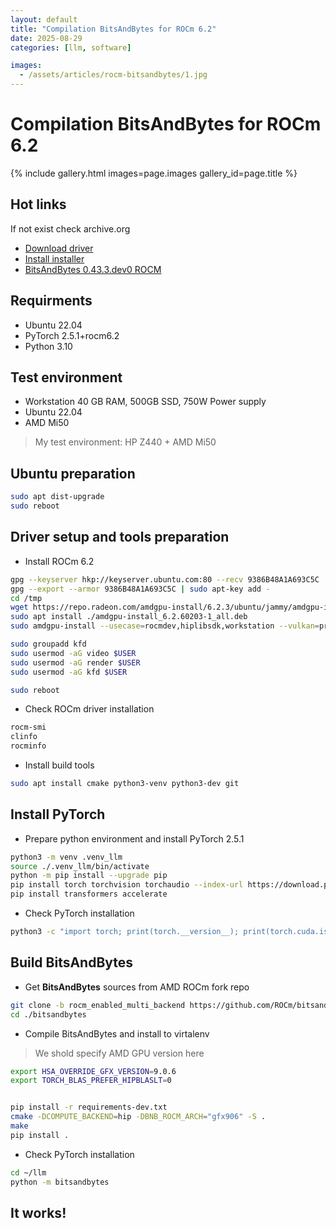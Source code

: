 ```yaml
---
layout: default
title: "Compilation BitsAndBytes for ROCm 6.2"
date: 2025-08-29
categories: [llm, software]

images:
  - /assets/articles/rocm-bitsandbytes/1.jpg
---
```


# Compilation BitsAndBytes for ROCm 6.2 

{% include gallery.html images=page.images gallery_id=page.title %}

## Hot links
If not exist check archive.org  
- [Download driver](https://www.amd.com/en/support/downloads/previous-drivers.html/accelerators/instinct/instinct-mi-series/instinct-mi50.html)
- [Install installer](https://amdgpu-install.readthedocs.io/en/latest/install-prereq.html#installing-the-installer-package)
- [BitsAndBytes 0.43.3.dev0 ROCM](https://github.com/ROCm/bitsandbytes/tree/rocm_enabled_multi_backend)

## Requirments
- Ubuntu 22.04
- PyTorch 2.5.1+rocm6.2
- Python 3.10

## Test environment 
- Workstation 40 GB RAM, 500GB SSD, 750W Power supply 
- Ubuntu 22.04 
- AMD Mi50

> My test environment: HP Z440 + AMD Mi50

## Ubuntu preparation

```bash
sudo apt dist-upgrade
sudo reboot
```

## Driver setup and tools preparation

- Install ROCm 6.2

```bash
gpg --keyserver hkp://keyserver.ubuntu.com:80 --recv 9386B48A1A693C5C
gpg --export --armor 9386B48A1A693C5C | sudo apt-key add -
cd /tmp
wget https://repo.radeon.com/amdgpu-install/6.2.3/ubuntu/jammy/amdgpu-install_6.2.60203-1_all.deb
sudo apt install ./amdgpu-install_6.2.60203-1_all.deb
sudo amdgpu-install --usecase=rocmdev,hiplibsdk,workstation --vulkan=pro --opencl=rocr

sudo groupadd kfd
sudo usermod -aG video $USER
sudo usermod -aG render $USER
sudo usermod -aG kfd $USER

sudo reboot
```
- Check ROCm driver installation

```bash
rocm-smi
clinfo
rocminfo
```
- Install build tools

```bash
sudo apt install cmake python3-venv python3-dev git
```
## Install PyTorch
- Prepare python environment and install PyTorch 2.5.1

```bash
python3 -m venv .venv_llm
source ./.venv_llm/bin/activate
python -m pip install --upgrade pip
pip install torch torchvision torchaudio --index-url https://download.pytorch.org/whl/rocm6.2
pip install transformers accelerate
```
- Check PyTorch installation

```bash
python3 -c "import torch; print(torch.__version__); print(torch.cuda.is_available()); print(torch.version.hip);print(torch.cuda.get_device_name(0));"
```

## Build BitsAndBytes

- Get **BitsAndBytes** sources from AMD ROCm fork repo

```bash
git clone -b rocm_enabled_multi_backend https://github.com/ROCm/bitsandbytes.git
cd ./bitsandbytes
```

- Compile BitsAndBytes and install to virtalenv
> We shold specify AMD GPU version here

```bash
export HSA_OVERRIDE_GFX_VERSION=9.0.6
export TORCH_BLAS_PREFER_HIPBLASLT=0 


pip install -r requirements-dev.txt
cmake -DCOMPUTE_BACKEND=hip -DBNB_ROCM_ARCH="gfx906" -S .
make
pip install .
```
- Check PyTorch installation

```bash
cd ~/llm
python -m bitsandbytes
```

## It works!

